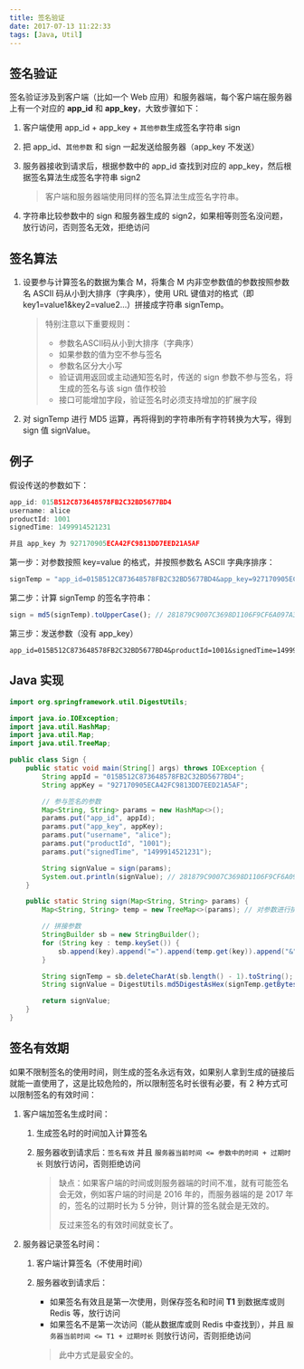 ```yaml
---
title: 签名验证
date: 2017-07-13 11:22:33
tags: [Java, Util]
---
```


## 签名验证

签名验证涉及到客户端（比如一个 Web 应用）和服务器端，每个客户端在服务器上有一个对应的 **app_id** 和 **app_key**，大致步骤如下：

1. 客户端使用 app_id + app_key + `其他参数`生成签名字符串 sign

2. 把 app_id、`其他参数` 和 sign 一起发送给服务器（app_key 不发送）

3. 服务器接收到请求后，根据参数中的 app_id 查找到对应的 app_key，然后根据签名算法生成签名字符串 sign2

   > 客户端和服务器端使用同样的签名算法生成签名字符串。

4. 字符串比较参数中的 sign 和服务器生成的 sign2，如果相等则签名没问题，放行访问，否则签名无效，拒绝访问<!--more-->

## 签名算法

1. 设要参与计算签名的数据为集合 M，将集合 M 内非空参数值的参数按照参数名 ASCII 码从小到大排序（字典序），使用 URL 键值对的格式（即key1=value1&key2=value2…）拼接成字符串 signTemp。

   > 特别注意以下重要规则：
   >
   > * 参数名ASCII码从小到大排序（字典序）
   > * 如果参数的值为空不参与签名
   > * 参数名区分大小写
   > * 验证调用返回或主动通知签名时，传送的 sign 参数不参与签名，将生成的签名与该 sign 值作校验
   > * 接口可能增加字段，验证签名时必须支持增加的扩展字段

2. 对 signTemp 进行 MD5 运算，再将得到的字符串所有字符转换为大写，得到 sign 值 signValue。

## 例子

假设传送的参数如下：

```js
app_id: 015B512C873648578FB2C32BD5677BD4
username: alice
productId: 1001
signedTime: 1499914521231

并且 app_key 为 927170905ECA42FC9813DD7EED21A5AF
```

第一步：对参数按照 key=value 的格式，并按照参数名 ASCII 字典序排序：

```js
signTemp = "app_id=015B512C873648578FB2C32BD5677BD4&app_key=927170905ECA42FC9813DD7EED21A5AF&productId=1001&signedTime=1499914521231&username=alice";
```

第二步：计算 signTemp 的签名字符串：

```js
sign = md5(signTemp).toUpperCase(); // 281879C9007C3698D1106F9CF6A097A3
```

第三步：发送参数（没有 app_key）

```
app_id=015B512C873648578FB2C32BD5677BD4&productId=1001&signedTime=1499914521231&username=alice&sign=33A62BBCEF9D4AF675ADC6BAEA468B99
```

## Java 实现

```java
import org.springframework.util.DigestUtils;

import java.io.IOException;
import java.util.HashMap;
import java.util.Map;
import java.util.TreeMap;

public class Sign {
    public static void main(String[] args) throws IOException {
        String appId = "015B512C873648578FB2C32BD5677BD4";
        String appKey = "927170905ECA42FC9813DD7EED21A5AF";

        // 参与签名的参数
        Map<String, String> params = new HashMap<>();
        params.put("app_id", appId);
        params.put("app_key", appKey);
        params.put("username", "alice");
        params.put("productId", "1001");
        params.put("signedTime", "1499914521231");

        String signValue = sign(params);
        System.out.println(signValue); // 281879C9007C3698D1106F9CF6A097A3
    }

    public static String sign(Map<String, String> params) {
        Map<String, String> temp = new TreeMap<>(params); // 对参数进行排序

        // 拼接参数
        StringBuilder sb = new StringBuilder();
        for (String key : temp.keySet()) {
            sb.append(key).append("=").append(temp.get(key)).append("&");
        }

        String signTemp = sb.deleteCharAt(sb.length() - 1).toString(); // 去掉最后一个 &
        String signValue = DigestUtils.md5DigestAsHex(signTemp.getBytes()).toUpperCase(); // 使用 MD5 计算签名字符串

        return signValue;
    }
}
```

## 签名有效期

如果不限制签名的使用时间，则生成的签名永远有效，如果别人拿到生成的链接后就能一直使用了，这是比较危险的，所以限制签名时长很有必要，有 2 种方式可以限制签名的有效时间：

1. 客户端加签名生成时间：

   1. 生成签名时的时间加入计算签名

   2. 服务器收到请求后：`签名有效` 并且 `服务器当前时间 <= 参数中的时间 + 过期时长` 则放行访问，否则拒绝访问

      > 缺点：如果客户端的时间或则服务器端的时间不准，就有可能签名会无效，例如客户端的时间是 2016 年的，而服务器端的是 2017 年的，签名的过期时长为 5 分钟，则计算的签名就会是无效的。
      >
      > 反过来签名的有效时间就变长了。

2. 服务器记录签名时间：

   1. 客户端计算签名（不使用时间）

   2. 服务器收到请求后：

      * 如果签名有效且是第一次使用，则保存签名和时间 **T1** 到数据库或则 Redis 等，放行访问
      * 如果签名不是第一次访问（能从数据库或则 Redis 中查找到），并且 `服务器当前时间 <= T1 + 过期时长` 则放行访问，否则拒绝访问

      > 此中方式是最安全的。